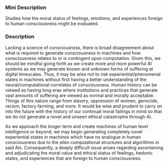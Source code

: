 ### Mini Description

Studies how the moral status of feelings, emotions, and experiences foreign to human consciousness might be evaluated. 

### Description

Lacking a science of consciousness, there is broad disagreement about what is required to generate consciousness in machines and how consciousness relates to or is contingent upon computation. Given this, we should be mindful going forth as we create more and more powerful AI systems as we may generate known and unknown forms of suffering at digital timescales. Thus, it may be wise not to risk experiential/phenomenal states in machines without first having a better understanding of the neural/computational correlates of consciousness. Human history can be viewed as having long eras where institutions and practices that generate vast amounts of suffering are viewed as normal and morally acceptable. Things of this nature range from slavery, oppression of women, genocide, racism, factory farming, and more. It would be wise and prudent to carry on into the future with the history of our continual moral failings in mind so that we do not generate a novel and unseen ethical catastrophe through AI.

As we approach the longer term and create machines of human level intelligence or beyond, we may begin generating completely novel experiential states in machines which have no analogue in human consciousness due to the alien computational structures and algorithms in said AIs. Consequently, a deeply difficult issue arises regarding ascertaining and adjudicating the moral value and ethical status of feelings, hedonic states, and experiences that are foreign to human consciousness.
